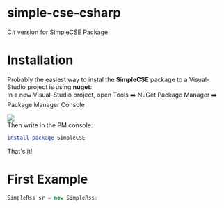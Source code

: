 # simple-cse-csharp
C# version for SimpleCSE Package

  
  # Installation
  Probably the easiest way to instal the **SimpleCSE** package to a Visual-Studio project is using **nuget**:  
  In a new Visual-Studio project, open Tools :arrow_right: NuGet Package Manager :arrow_right: Package Manager Console  
  
  ![](http://csharpcorner.mindcrackerinc.netdna-cdn.com/UploadFile/8a67c0/use-nuget-package-manager-in-visual-studio-2015/Images/choose%20Package%20Manager%20Console.jpg)  
  Then write in the PM console:  
  ```PowerShell
  install-package SimpleCSE
  ```
  That's it!
  
  # First Example
  ``` csharp
  SimpleRss sr = new SimpleRss;
  ```
  
